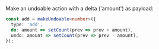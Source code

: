 Make an undoable action with a delta ('amount') as payload:

```typescript
const add = makeUndoable<number>({
  type: 'add',
  do: amount => setCount(prev => prev + amount),
  undo: amount => setCount(prev => prev - amount),
});
```
